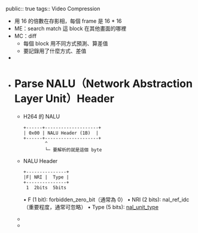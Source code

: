 public:: true
tags:: Video Compression

- 用 16 的倍數在存影相，每個 frame 是 16 * 16
- ME：search match 這 block 在其他畫面的哪裡
- MC：diff
	- 每個 block 用不同方式預測、算差值
	- 要記錄用了什麼方式、差值
-
- # Parse NALU（Network Abstraction Layer Unit）Header
	- H264 的 NALU
	  
	  ```
	  +------+--------------------+
	  | 0x00 | NALU Header (1B)  |
	  +------+--------------------+
	          ^
	          └─ 要解析的就是這個 byte
	  ```
	- NALU Header
	  
	  ```
	  +---------------+
	  |F| NRI |  Type |
	  +---------------+
	   1  2bits  5bits
	  ```
	  	•	F (1 bit): forbidden_zero_bit（通常為 0）
	  	•	NRI (2 bits): nal_ref_idc（重要程度，通常可忽略）
	  	•	Type (5 bits): [nal_unit_type](((675a88b9-0350-452b-87d6-0cfc9581509a)))
	-
	-